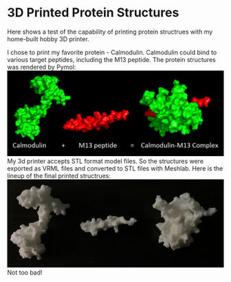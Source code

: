# 3D Printed Protein Structures

Here shows a test of the capability of printing protein structrues with my home-built hobby 3D printer.

I chose to print my favorite protein - Calmodulin. Calmodulin could bind to various target peptides, including the M13 peptide. The protein structures was rendered by Pymol:
![Cam Binding](Proteins/Cam-binding.png)
My 3d printer accepts STL format model files. So the structures were exported as VRML files and converted to STL files with Meshlab. Here is the lineup of the final printed structrues:
![Cam3dprint](Proteins/Cam3dprint.JPG)
Not too bad!
